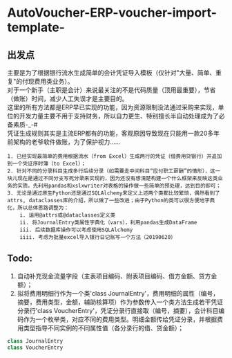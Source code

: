 # AutoVoucher-ERP-voucher-import-template-
## 出发点
主要是为了根据银行流水生成简单的会计凭证导入模板（仅针对"大量、简单、重复"的付现费用类业务）。  
对于一个新手（主职是会计）来说最关注的不是代码质量（顶用最重要），节省（做账）时间，减少人工失误才是主要目的。  
这里的所有方法都是ERP早已实现的功能，因为资源限制没法通过采购来实现，单位的开发力量主要不用于支持财务，所以自力更生、特别擅长半自动处理成为了必备素质-_-#  
凭证生成规则其实是主流ERP都有的功能，客观原因导致现在只能用一款20多年前架构的老爷软件做账，为了保护视力……  

    1. 已经实现最简单的费用根据流水（from Excel）生成两行的凭证（借费用贷银行）并追加到一个凭证序时簿（to Excel）；
    2. 针对不同的分录科目生成多行后续分录（如需要走中间科目“应付职工薪酬”的情形），这一块儿现在是通过不同分支写死分录来实现的，因为还没有想清楚构建一个什么框架来反映这类业务的实质。先利用pandas和xslxwriter对表格的操作做一些简单的预处理，达到目的即可；
    3. 无论是通过原生Python还是通过SQLAlchemy来定义上述两个类都比较繁琐，偶然看到了attrs, dataclasses库的介绍，所以做了一些改进；由于Python的类可以很方便地字典化，所以总体思路调整为：
        i. 运用@attrs或@dataclasses定义类
        ii. 将JournalEntry类属性字典化（vars），利用pandas生成DataFrame
        iii. 后续数据库操作可以考虑使用SQLAlchemy
        iiii. 考虑为批量excel导入银行日记账写一个方法（20190620）

## Todo:

1. 自动补充现金流量字段（主表项目编码、附表项目编码、借方金额、贷方金额）；
2. 拟将费用明细行作为一个类'class JournalEntry'，费用明细的属性（编号，摘要，费用类型，金额，辅助核算项）作为参数传入一个类方法生成若干凭证分录行'class VoucherEntry'，凭证分录行直接取（编号，摘要），会计科目编码作为一个枚举类，对应不同的费用类型。明细金额传给凭证分录，并根据费用类型指导不同实例的不同属性值（各分录行的借、贷金额）；  

```python
class JournalEntry  
class VoucherEntry
```  

